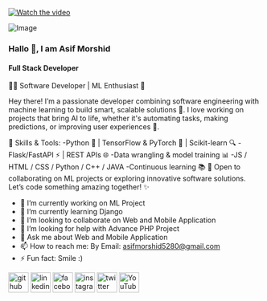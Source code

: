 [![Watch the video](https://raw.githubusercontent.com/username/repository/branch/path/to/thumbnail.jpg)](https://raw.githubusercontent.com/username/repository/branch/path/to/Hello.mp4)

![Image](https://github.com/user-attachments/assets/29e31a57-0e37-43b3-a39d-202b0692f57d)

### Hallo 👋, I am Asif Morshid
#### Full Stack Developer

👨‍💻 Software Developer | ML Enthusiast 🤖

Hey there! I’m a passionate developer combining software engineering with machine learning to build smart, scalable solutions 🚀. I love working on projects that bring AI to life, whether it's automating tasks, making predictions, or improving user experiences 🌟.

🔧 Skills & Tools:
-Python 🐍 | TensorFlow & PyTorch 🤖 | Scikit-learn 🔍
-Flask/FastAPI ⚡ | REST APIs 🌐
-Data wrangling & model training 📊
-JS / HTML / CSS / Python / C++ / JAVA
-Continuous learning 📚
💬 Open to collaborating on ML projects or exploring innovative software solutions. Let’s code something amazing together! ✨

- 🔭 I’m currently working on ML Project 
- 🌱 I’m currently learning Django
- 👯 I’m looking to collaborate on Web and Mobile Application 
- 🤔 I’m looking for help with Advance PHP Project 
- 💬 Ask me about Web and Mobile Application 
- 📫 How to reach me: By Email: asifmorshid5280@gmail.com
- ⚡ Fun fact: Smile :)



[<img src='https://cdn.jsdelivr.net/npm/simple-icons@3.0.1/icons/github.svg' alt='github' height='40'>](https://github.com/https://github.com/Shaikh1234-hash)  [<img src='https://cdn.jsdelivr.net/npm/simple-icons@3.0.1/icons/linkedin.svg' alt='linkedin' height='40'>](https://www.linkedin.com/in/https://www.linkdin.com/in/shaikh-asif-morshid-417073266//)  [<img src='https://cdn.jsdelivr.net/npm/simple-icons@3.0.1/icons/facebook.svg' alt='facebook' height='40'>](https://www.facebook.com/https://web.facebook.com/asifmorshed.aditya)  [<img src='https://cdn.jsdelivr.net/npm/simple-icons@3.0.1/icons/instagram.svg' alt='instagram' height='40'>](https://www.instagram.com/https://www.instagram.com/asifaditya000//)  [<img src='https://cdn.jsdelivr.net/npm/simple-icons@3.0.1/icons/twitter.svg' alt='twitter' height='40'>](https://twitter.com/https://twitter.com/AsifMorshid)  [<img src='https://cdn.jsdelivr.net/npm/simple-icons@3.0.1/icons/youtube.svg' alt='YouTube' height='40'>](https://www.youtube.com/channel/https://www.youtube.com/channel/UC6g-50XzwJJCGgjkkEtikeQ)  





